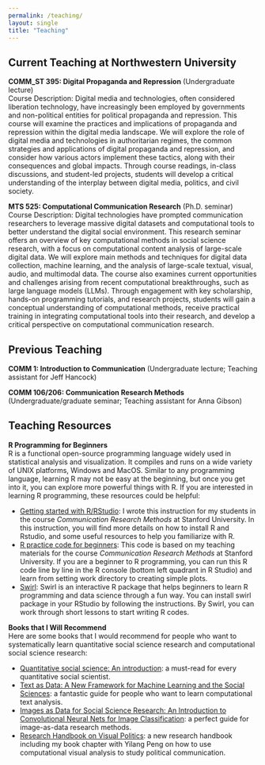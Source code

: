 ```yaml
---
permalink: /teaching/
layout: single
title: "Teaching"
---
```


## Current Teaching at Northwestern University
**COMM_ST 395: Digital Propaganda and Repression** (Undergraduate lecture)<br />
Course Description: Digital media and technologies, often considered liberation technology, have increasingly been employed by governments and non-political entities for political propaganda and repression. This course will examine the practices and implications of propaganda and repression within the digital media landscape. We will explore the role of digital media and technologies in authoritarian regimes, the common strategies and applications of digital propaganda and repression, and consider how various actors implement these tactics, along with their consequences and global impacts. Through course readings, in-class discussions, and student-led projects, students will develop a critical understanding of the interplay between digital media, politics, and civil society.

**MTS 525: Computational Communication Research** (Ph.D. seminar)<br />
Course Description: Digital technologies have prompted communication researchers to leverage massive digital datasets and computational tools to better understand the digital social environment. This research seminar offers an overview of key computational methods in social science research, with a focus on computational content analysis of large-scale digital data. We will explore main methods and techniques for digital data collection, machine learning, and the analysis of large-scale textual, visual, audio, and multimodal data. The course also examines current opportunities and challenges arising from recent computational breakthroughs, such as large language models (LLMs). Through engagement with key scholarship, hands-on programming tutorials, and research projects, students will gain a conceptual understanding of computational methods, receive practical training in integrating computational tools into their research, and develop a critical perspective on computational communication research.

## Previous Teaching

**COMM 1: Introduction to Communication** (Undergraduate lecture; Teaching assistant for Jeff Hancock)


**COMM 106/206: Communication Research Methods** (Undergraduate/graduate seminar; Teaching assistant for Anna Gibson)


## Teaching Resources
**R Programming for Beginners** <br />
R is a functional open-source programming language widely used in statistical analysis and visualization. It compiles and runs on a wide variety of UNIX platforms, Windows and MacOS. Similar to any programming language, learning R may not be easy at the beginning, but once you get into it, you can explore more powerful things with R. If you are interested in learning R programming, these resources could be helpful:

- [Getting started with R/RStudio](/teaching/GetStartedWithR.pdf): I wrote this instruction for my students in the course _Communication Research Methods_ at Stanford University. In this instruction, you will find more details on how to install R and Rstudio, and some useful resources to help you familiarize with R.
- [R practice code for beginners](https://github.com/yingdanlu/yingdanlu/tree/master/teaching/rbeginners): This code is based on my teaching materials for the course _Communication Research Methods_ at Stanford University. If you are a beginner to R programming, you can run this R code line by line in the R console (bottom left quadrant in R Studio) and learn from setting work directory to creating simple plots.
- [Swirl](https://swirlstats.com/students.html): Swirl is an interactive R package that helps beginners to learn R programming and data science through a fun way. You can install swirl package in your RStudio by following the instructions. By Swirl, you can work through short lessons to start writing R codes.
  

**Books that I Will Recommend** <br />
Here are some books that I would recommend for people who want to systematically learn quantitative social science research and computational social science research:
- [Quantitative social science: An introduction](https://press.princeton.edu/books/hardcover/9780691167039/quantitative-social-science): a must-read for every quantitative social scientist.
- [Text as Data: A New Framework for Machine Learning and the Social Sciences](https://press.princeton.edu/books/hardcover/9780691207544/text-as-data): a fantastic guide for people who want to learn computational text analysis.
- [Images as Data for Social Science Research: An Introduction to Convolutional Neural Nets for Image Classification](https://www.cambridge.org/core/elements/images-as-data-for-social-science-research/0376EE8A7A21F5B47FC4EC24DF07EFE9): a perfect guide for image-as-data research methods.
- [Research Handbook on Visual Politics](https://www.e-elgar.com/shop/usd/research-handbook-on-visual-politics-9781800376922.html): a new research handbook including my book chapter with Yilang Peng on how to use computational visual analysis to study political communication.

